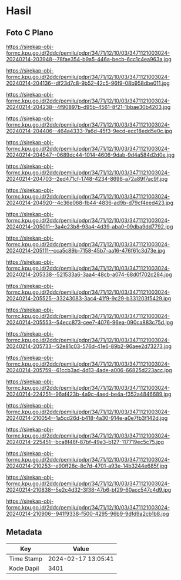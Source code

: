 # Hasil

## Foto C Plano

https://sirekap-obj-formc.kpu.go.id/2ddc/pemilu/pdpr/34/71/12/10/03/3471121003024-20240214-203948--78fae354-b9a5-446a-becb-6cc1c4ea963a.jpg

https://sirekap-obj-formc.kpu.go.id/2ddc/pemilu/pdpr/34/71/12/10/03/3471121003024-20240214-204136--df23d7c8-9b52-42c5-96f9-08b958dbe011.jpg

https://sirekap-obj-formc.kpu.go.id/2ddc/pemilu/pdpr/34/71/12/10/03/3471121003024-20240214-204238--4f90897b-d95b-4561-8f21-1bbae30b4203.jpg

https://sirekap-obj-formc.kpu.go.id/2ddc/pemilu/pdpr/34/71/12/10/03/3471121003024-20240214-204406--464a4333-7a6d-45f3-9ecd-ecc18edd5e0c.jpg

https://sirekap-obj-formc.kpu.go.id/2ddc/pemilu/pdpr/34/71/12/10/03/3471121003024-20240214-204547--0689dc44-1014-4606-9dab-9d4a584d2d0e.jpg

https://sirekap-obj-formc.kpu.go.id/2ddc/pemilu/pdpr/34/71/12/10/03/3471121003024-20240214-204703--2ed471cf-1748-4234-8698-a72a89f7ac9f.jpg

https://sirekap-obj-formc.kpu.go.id/2ddc/pemilu/pdpr/34/71/12/10/03/3471121003024-20240214-204920--4c36e068-fb44-4836-ad9b-d79cf4eed423.jpg

https://sirekap-obj-formc.kpu.go.id/2ddc/pemilu/pdpr/34/71/12/10/03/3471121003024-20240214-205011--3a4e23b8-93a4-4d39-aba0-09dba9dd7792.jpg

https://sirekap-obj-formc.kpu.go.id/2ddc/pemilu/pdpr/34/71/12/10/03/3471121003024-20240214-205111--cca5c89b-7158-45b7-aa16-476f61c3d73e.jpg

https://sirekap-obj-formc.kpu.go.id/2ddc/pemilu/pdpr/34/71/12/10/03/3471121003024-20240214-205338--521533a6-3aa4-48cb-a074-68d0f702c284.jpg

https://sirekap-obj-formc.kpu.go.id/2ddc/pemilu/pdpr/34/71/12/10/03/3471121003024-20240214-205525--33243083-3ac4-41f9-9c29-b331203f5429.jpg

https://sirekap-obj-formc.kpu.go.id/2ddc/pemilu/pdpr/34/71/12/10/03/3471121003024-20240214-205553--54ecc873-cee7-4076-96ea-090ca883c75d.jpg

https://sirekap-obj-formc.kpu.go.id/2ddc/pemilu/pdpr/34/71/12/10/03/3471121003024-20240214-205733--52e81c03-576d-41e6-89b2-96aee2d73273.jpg

https://sirekap-obj-formc.kpu.go.id/2ddc/pemilu/pdpr/34/71/12/10/03/3471121003024-20240214-205759--61ccb3ad-4d13-4ade-a006-66825d223acc.jpg

https://sirekap-obj-formc.kpu.go.id/2ddc/pemilu/pdpr/34/71/12/10/03/3471121003024-20240214-224251--96af423b-4a9c-4aed-be4a-f352a4846689.jpg

https://sirekap-obj-formc.kpu.go.id/2ddc/pemilu/pdpr/34/71/12/10/03/3471121003024-20240214-210054--1a5cd26d-b418-4a30-914e-a0e7fb3f142d.jpg

https://sirekap-obj-formc.kpu.go.id/2ddc/pemilu/pdpr/34/71/12/10/03/3471121003024-20240214-225451--bca8f48f-87bf-49e3-b127-117719ec5c75.jpg

https://sirekap-obj-formc.kpu.go.id/2ddc/pemilu/pdpr/34/71/12/10/03/3471121003024-20240214-210253--e90ff28c-8c7d-4701-a93e-14b3244e685f.jpg

https://sirekap-obj-formc.kpu.go.id/2ddc/pemilu/pdpr/34/71/12/10/03/3471121003024-20240214-210838--5e2c4d32-3f38-47b6-bf29-60acc547c4d9.jpg

https://sirekap-obj-formc.kpu.go.id/2ddc/pemilu/pdpr/34/71/12/10/03/3471121003024-20240214-210906--941f9338-f500-4295-96b9-9dfd9a2cb1b8.jpg


## Metadata

| Key        | Value               |
| ---------- | ------------------- |
| Time Stamp | 2024-02-17 13:05:41 |
| Kode Dapil | 3401                |



